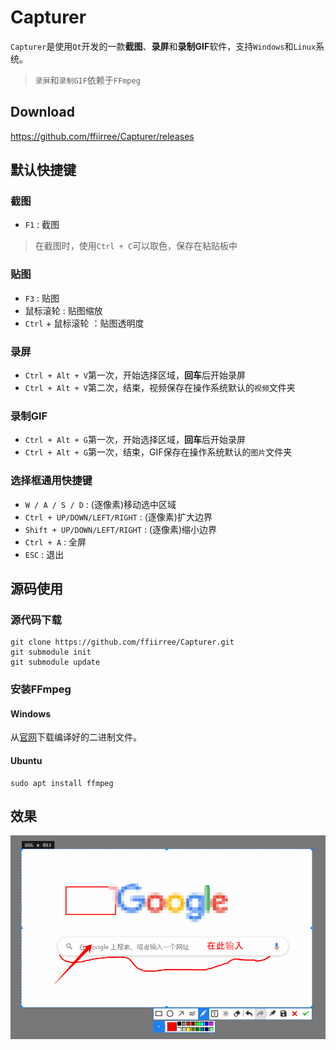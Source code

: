 # Capturer
`Capturer`是使用`Qt`开发的一款**截图**、**录屏**和**录制GIF**软件，支持`Windows`和`Linux`系统。
> `录屏`和`录制GIF`依赖于`FFmpeg`

## Download
https://github.com/ffiirree/Capturer/releases

## 默认快捷键
### 截图
 - `F1` : 截图
> 在截图时，使用`Ctrl + C`可以取色，保存在粘贴板中

### 贴图
 - `F3` : 贴图
 - 鼠标滚轮 : 贴图缩放
 - `Ctrl` + 鼠标滚轮 ：贴图透明度

### 录屏
 - `Ctrl + Alt + V`第一次，开始选择区域，**回车**后开始录屏
 - `Ctrl + Alt + V`第二次，结束，视频保存在操作系统默认的`视频`文件夹

### 录制GIF
 - `Ctrl + Alt + G`第一次，开始选择区域，**回车**后开始录屏
 - `Ctrl + Alt + G`第一次，结束，GIF保存在操作系统默认的`图片`文件夹

### 选择框通用快捷键
 - `W / A / S / D`              : (逐像素)移动选中区域
 - `Ctrl + UP/DOWN/LEFT/RIGHT`  : (逐像素)扩大边界
 - `Shift + UP/DOWN/LEFT/RIGHT` : (逐像素)缩小边界
 - `Ctrl + A`                   : 全屏
 - `ESC`                        : 退出

## 源码使用
### 源代码下载
```
git clone https://github.com/ffiirree/Capturer.git
git submodule init
git submodule update
```
### 安装FFmpeg
#### Windows
从[官网](https://ffmpeg.zeranoe.com/builds/)下载编译好的二进制文件。

#### Ubuntu
```
sudo apt install ffmpeg
```

## 效果
![image](/capturer.png)
